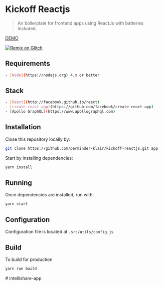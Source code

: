 # Kickoff Reactjs

> An boilerplate for frontend apps using ReactJs with batteries included.

[DEMO](https://kickoff-reactjs.netlify.com/)

[![Remix on Glitch](https://cdn.glitch.com/2703baf2-b643-4da7-ab91-7ee2a2d00b5b%2Fremix-button.svg)](https://glitch.com/edit/#!/remix/kickoff-reactjs)

## Requirements
```bash
- [Node](https://nodejs.org) 4.x or better
```

## Stack
```bash
- [React](http://facebook.github.io/react)
- [create-react-app](https://github.com/facebook/create-react-app)
- [Apollo GraphQL](https://www.apollographql.com)
```

## Installation

Close this repository locally by:

```sh
git clone https://github.com/perminder-klair/kickoff-reactjs.git app
```

Start by installing dependencies:

```sh
yarn install
```

## Running

Once dependencies are installed, run with:

```sh
yarn start
```

## Configuration

Configuration file is located at `.src/utils/config.js`

## Build

To build for production

```sh
yarn run build
```
#   i n t e l l i s h a r e - a p p  
 